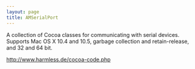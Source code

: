 ```yaml
---
layout: page
title: AMSerialPort
---
```


A collection of Cocoa classes for communicating with serial devices. Supports Mac OS X 10.4 and 10.5, garbage collection and retain-release, and 32 and 64 bit.

http://www.harmless.de/cocoa-code.php

